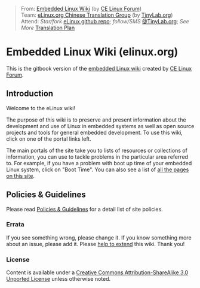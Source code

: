 > From: [Embedded Linux Wiki](http://elinux.org) (by [CE Linux Forum](http://www.celinuxforum.org))<br>
> Team: [eLinux.org Chinese Translation Group](http://www.tinylab.org/elinux) (by [TinyLab.org](http://tinylab.org))<br>
> Attend: *Star/fork* [eLinux github repo](https://github.com/tinyclub/elinux); *follow/SMS* [@TinyLab.org](http://weibo.com/tinylaborg); *See More* [Translation Plan](http://www.tinylab.org/elinux) <br>


# Embedded Linux Wiki (elinux.org)

This is the gitbook version of the [embedded Linux wiki](http://elinux.org) created by [CE Linux Forum](http://www.celinuxforum.org/).

## Introduction

Welcome to the eLinux wiki!

The purpose of this wiki is to preserve and present information about the development and use of Linux in embedded systems as well as open source projects and tools for general embedded development. To use this wiki, click on one of the portal links left.

The main portals of the site take you to lists of resources or collections of information, you can use to tackle problems in the particular area referred to. For example, if you have a problem with boot up time of your embedded Linux system, click on "Boot Time". You can also see a list of [all the pages on this site](http://elinux.org/Special:AllPages).

## Policies & Guidelines

Please read [Policies & Guidelines](http://elinux.org/ELinuxWiki:Policies_%26_Guidelines) for a detail list of site policies.

### Errata

If you see something wrong, please change it. If you know something more about an issue, please add it. Please [help to extend](http://elinux.org/Volunteer_editor_tasks) this wiki. Thank you!

### License

Content is available under a [Creative Commons Attribution-ShareAlike 3.0 Unported License](http://creativecommons.org/licenses/by-sa/3.0/) unless otherwise noted.
